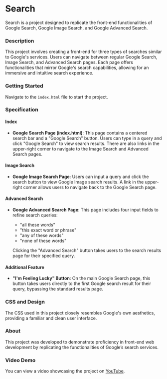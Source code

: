 # Search

Search is a project designed to replicate the front-end functionalities of Google Search, Google Image Search, and Google Advanced Search.

### Description

This project involves creating a front-end for three types of searches similar to Google's services. Users can navigate between regular Google Search, Image Search, and Advanced Search pages. Each page offers functionalities that mirror Google's search capabilities, allowing for an immersive and intuitive search experience.

### Getting Started

Navigate to the `index.html` file to start the project.

### Specification

#### Index

- **Google Search Page (index.html)**: This page contains a centered search bar and a "Google Search" button. Users can type in a query and click "Google Search" to view search results. There are also links in the upper-right corner to navigate to the Image Search and Advanced Search pages.

#### Image Search

- **Google Image Search Page**: Users can input a query and click the search button to view Google Image search results. A link in the upper-right corner allows users to navigate back to the Google Search page.

#### Advanced Search

- **Google Advanced Search Page**: This page includes four input fields to refine search queries:
  - "all these words"
  - "this exact word or phrase"
  - "any of these words"
  - "none of these words"

  Clicking the "Advanced Search" button takes users to the search results page for their specified query.

#### Additional Feature

- **"I'm Feeling Lucky" Button**: On the main Google Search page, this button takes users directly to the first Google search result for their query, bypassing the standard results page.

### CSS and Design

The CSS used in this project closely resembles Google's own aesthetics, providing a familiar and clean user interface.

### About

This project was developed to demonstrate proficiency in front-end web development by replicating the functionalities of Google’s search services.

### Video Demo

You can view a video showcasing the project on [YouTube](https://www.youtube.com/watch?v=iwwDnhzi5hI).

